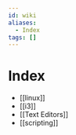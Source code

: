 ```yaml
---
id: wiki
aliases:
  - Index
tags: []
---
```


# Index
- [[linux]]
- [[i3]]
- [[Text Editors]]
- [[scripting]]
